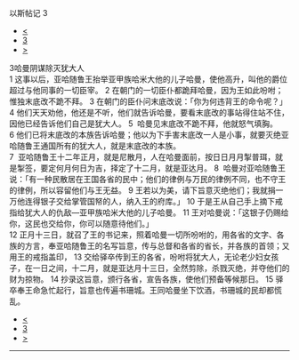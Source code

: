 ﻿





 以斯帖记 3




* [<](bible/EST02.md)
* [3](bible/EST.md)
* [>](bible/EST04.md)



 
3哈曼阴谋除灭犹大人  
1 这事以后，亚哈随鲁王抬举亚甲族哈米大他的儿子哈曼，使他高升，叫他的爵位超过与他同事的一切臣宰。 
2 在朝门的一切臣仆都跪拜哈曼，因为王如此吩咐；惟独末底改不跪不拜。 
3 在朝门的臣仆问末底改说：「你为何违背王的命令呢？」 
4 他们天天劝他，他还是不听，他们就告诉哈曼，要看末底改的事站得住站不住，因他已经告诉他们自己是犹大人。 
5  哈曼见末底改不跪不拜，他就怒气填胸。 
6 他们已将末底改的本族告诉哈曼；他以为下手害末底改一人是小事，就要灭绝亚哈随鲁王通国所有的犹大人，就是末底改的本族。  
7  亚哈随鲁王十二年正月，就是尼散月，人在哈曼面前，按日日月月掣普珥，就是掣签，要定何月何日为吉，择定了十二月，就是亚达月。 
8  哈曼对亚哈随鲁王说：「有一种民散居在王国各省的民中；他们的律例与万民的律例不同，也不守王的律例，所以容留他们与王无益。 
9 王若以为美，请下旨意灭绝他们；我就捐一万他连得银子交给掌管国帑的人，纳入王的府库。」 
10 于是王从自己手上摘下戒指给犹大人的仇敌—亚甲族哈米大他的儿子哈曼。 
11 王对哈曼说：「这银子仍赐给你，这民也交给你，你可以随意待他们。」  
12 正月十三日，就召了王的书记来，照着哈曼一切所吩咐的，用各省的文字、各族的方言，奉亚哈随鲁王的名写旨意，传与总督和各省的省长，并各族的首领；又用王的戒指盖印， 
13 交给驿卒传到王的各省，吩咐将犹大人，无论老少妇女孩子，在一日之间，十二月，就是亚达月十三日，全然剪除，杀戮灭绝，并夺他们的财为掠物。 
14 抄录这旨意，颁行各省，宣告各族，使他们预备等候那日。 
15 驿卒奉王命急忙起行，旨意也传遍书珊城。王同哈曼坐下饮酒，书珊城的民却都慌乱。 
* [<](bible/EST02.md)
* [3](bible/EST.md)
* [>](bible/EST04.md)





---









